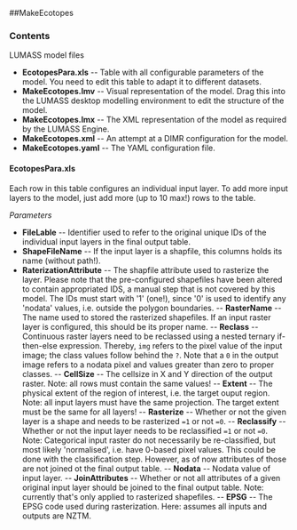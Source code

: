 ##MakeEcotopes

### Contents
LUMASS model files

- **EcotopesPara.xls** -- Table with all configurable parameters of the model. You need to edit this table to adapt it to different datasets.
- **MakeEcotopes.lmv** -- Visual representation of the model. Drag this into the LUMASS desktop modelling environment to edit the structure of the model.
- **MakeEcotopes.lmx** -- The XML representation of the model as required by the LUMASS Engine.
- **MakeEcotopes.xml** -- An attempt at a DIMR configuration for the model.
- **MakeEcotopes.yaml** -- The YAML configuration file. 

#### EcotopesPara.xls

Each row in this table configures an individual input layer. To add more input layers to the 
model, just add more (up to 10 max!) rows to the table. 

*Parameters*
- **FileLable** -- Identifier used to refer to the original unique IDs of the individual input layers in the final output table.
- **ShapeFileName** -- If the input layer is a shapfile, this columns holds its name (without path!).
- **RaterizationAttribute** -- The shapfile attribute used to rasterize the layer. Please note that the pre-configured shapefiles have been altered to contain appropriated IDS, a manual step that is not covered by this model. The IDs must start with '1' (one!), since '0' is used to identify any 'nodata' values, i.e. outside the polygon boundaries.
-- **RasterName** -- The name used to stored the rasterized shapefiles. If an input raster layer is configured, this should be its proper name.
-- **Reclass** -- Continuous raster layers need to be reclassed using a nested ternary if-then-else expression. Thereby, `img` refers to the pixel value of the input image; the class values follow behind the `?`. Note that a `0` in the output image refers to a nodata pixel and values greater than zero to proper classes. 
-- **CellSize** -- The cellsize in X and Y direction of the output raster. Note: all rows must contain the same values!
-- **Extent** -- The physical extent of the region of interest, i.e. the target ouput region. Note: all input layers must have the same projection. The target extent must be the same for all layers!
-- **Rasterize** -- Whether or not the given layer is a shape and needs to be rasterized `=1` or not `=0`. 
-- **Reclassify** -- Whether or not the input layer needs to be reclassified `=1` or not `=0`. Note: Categorical input raster do not necessarily be re-classified, but most likely 'normalised', i.e. have 0-based pixel values. This could be done with the classification step. However, as of now attributes of those are not joined ot the final output table. 
-- **Nodata** -- Nodata value of input layer.
-- **JoinAttributes** -- Whether or not all attributes of a given original input layer should be joined to the final output table. Note: currently that's only applied to rasterized shapefiles.
-- **EPSG** -- The EPSG code used during rasterization. Here: assumes all inputs and outputs are NZTM.